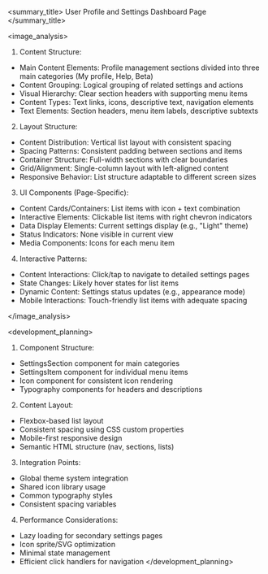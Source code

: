 <summary_title>
User Profile and Settings Dashboard Page
</summary_title>

<image_analysis>
1. Content Structure:
- Main Content Elements: Profile management sections divided into three main categories (My profile, Help, Beta)
- Content Grouping: Logical grouping of related settings and actions
- Visual Hierarchy: Clear section headers with supporting menu items
- Content Types: Text links, icons, descriptive text, navigation elements
- Text Elements: Section headers, menu item labels, descriptive subtexts

2. Layout Structure:
- Content Distribution: Vertical list layout with consistent spacing
- Spacing Patterns: Consistent padding between sections and items
- Container Structure: Full-width sections with clear boundaries
- Grid/Alignment: Single-column layout with left-aligned content
- Responsive Behavior: List structure adaptable to different screen sizes

3. UI Components (Page-Specific):
- Content Cards/Containers: List items with icon + text combination
- Interactive Elements: Clickable list items with right chevron indicators
- Data Display Elements: Current settings display (e.g., "Light" theme)
- Status Indicators: None visible in current view
- Media Components: Icons for each menu item

4. Interactive Patterns:
- Content Interactions: Click/tap to navigate to detailed settings pages
- State Changes: Likely hover states for list items
- Dynamic Content: Settings status updates (e.g., appearance mode)
- Mobile Interactions: Touch-friendly list items with adequate spacing

</image_analysis>

<development_planning>
1. Component Structure:
- SettingsSection component for main categories
- SettingsItem component for individual menu items
- Icon component for consistent icon rendering
- Typography components for headers and descriptions

2. Content Layout:
- Flexbox-based list layout
- Consistent spacing using CSS custom properties
- Mobile-first responsive design
- Semantic HTML structure (nav, sections, lists)

3. Integration Points:
- Global theme system integration
- Shared icon library usage
- Common typography styles
- Consistent spacing variables

4. Performance Considerations:
- Lazy loading for secondary settings pages
- Icon sprite/SVG optimization
- Minimal state management
- Efficient click handlers for navigation
</development_planning>